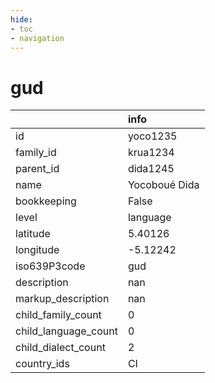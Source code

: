 ```yaml
---
hide:
- toc
- navigation
---
```

# gud
|                      | info          |
|:---------------------|:--------------|
| id                   | yoco1235      |
| family_id            | krua1234      |
| parent_id            | dida1245      |
| name                 | Yocoboué Dida |
| bookkeeping          | False         |
| level                | language      |
| latitude             | 5.40126       |
| longitude            | -5.12242      |
| iso639P3code         | gud           |
| description          | nan           |
| markup_description   | nan           |
| child_family_count   | 0             |
| child_language_count | 0             |
| child_dialect_count  | 2             |
| country_ids          | CI            |